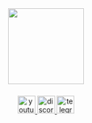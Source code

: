 <div align="center">
  <img height="150" src="https://pibig.info/uploads/posts/2021-04/1619310269_14-pibig_info-p-anime-banner-anime-krasivo-18.jpg"  />
</div>

###

<div align="center">
  <a href="https://www.youtube.com/@HaruDLC" target="_blank">
    <img src="https://img.shields.io/static/v1?message=Youtube&logo=youtube&label=&color=FF0000&logoColor=white&labelColor=&style=flat" height="35" alt="youtube logo"  />
  </a>
  <a href="https://discord.com/invite/5F9fZWVRnx" target="_blank">
    <img src="https://img.shields.io/static/v1?message=Discord&logo=discord&label=&color=7289DA&logoColor=white&labelColor=&style=flat" height="35" alt="discord logo"  />
  </a>
  <a href="https://t.me/harudlc" target="_blank">
    <img src="https://img.shields.io/static/v1?message=Telegram&logo=telegram&label=&color=2CA5E0&logoColor=white&labelColor=&style=flat" height="35" alt="telegram logo"  />
  </a>
</div>

###
